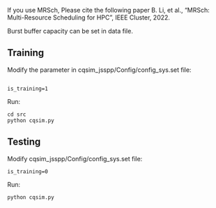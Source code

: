 If you use MRSch, Please cite the following paper
B. Li, et al., “MRSch: Multi-Resource Scheduling for HPC”, IEEE Cluster, 2022.

Burst buffer capacity can be set in data file.
## Training
Modify the parameter in cqsim_jsspp/Config/config_sys.set file:
```

is_training=1
```
Run:
```
cd src
python cqsim.py 
```
## Testing
Modify cqsim_jsspp/Config/config_sys.set file:
```
is_training=0
```

Run:
```
python cqsim.py 
```

